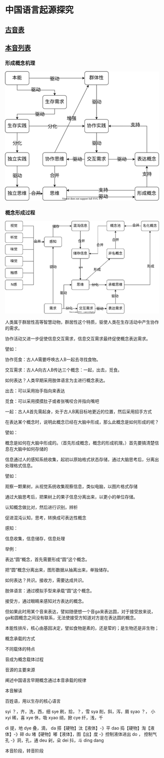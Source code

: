 # 中国语言起源探究

## [古音表](ying/index.md)

## [本音列表](root_sound_index.md)

### 形成概念机理

![Alt text](diagram/conception_forming_theory.svg)

### 概念形成过程

![Alt text](diagram/conception_forming_procedure.drawio.svg)

人类属于群居性高等智慧动物，群居性这个特质，驱使人类在生存活动中产生协作的需求。

协作活动又进一步促使信息交互需求，信息交互需求最终促使概念表达需求。

譬如：

协作觅食：古人A需要呼唤古人B一起去寻找食物。

交互需求：古人A向古人B传达三个概念：一起，出去，觅食。

如何表达？人类早期采用肢体语言为主进行概念表达。

出去：可以采用抬手指向来表达

觅食：可以采用摸摸肚子或者张嘴咬合并指向嘴吧

一起：古人A首先需起身，处于古人B离目标地更近的位置，然后采用招手方式

在表达某个概念时，说明此概念已经在大脑中形成，那么此概念是如何形成的呢？

譬如：

概念是如何在大脑中形成的。（首先形成概念，概念的形成机理。）首先要搞清楚信息在大脑中如何存储的

信息通过人的感知系统收集，起初以原始格式状态存储，通过大脑思考后，分离出处理格式信息。

譬如：

观察一颗果树，从视觉系统收集观察信息，类似电脑，以图片格式存储

通过大脑思考后，把果树上的果子信息分离出来，以更小的单位存储。

认知概念做比对，然后进行识别，辨析

促进混沌认知，思考，转换成可表达性概念

感知：

信息收集，信息储存，信息处理

举例：

表达“圆“概念，首先需要形成“圆”这个概念。

把“圆”概念分离出来，图形数据从抽离出来，单独储存。

如何表达？共识。接收方，需要达成共识。

肢体语言：通过模拟手型来承载“圆”这个概念。

接受方，通过眼睛来感知对方表达的概念。

但如果此时用某个音来表达，譬如随便想一个音ga来表达圆，对于接受放来说，ga和圆概念之间没有联系，无法使接受方知道对方是在表达圆的概念。

本能性排斥，核心由基因决定，譬如食物是素的，还是荤的；是生物还是非生物；

概念承载的方式

不同载体的特点

音成为概念载体过程

音源的主要来源

阐述中国语言早期概念通过本音承载的规律

本音解读

百姓语，用以生存的核心语言

syi ？，齐，洗，西，细
sye 刷，拾，？，雪
sya 削，斜，泻，屑
syao ？， 小
xyi 稀，喜
xye 休，吸
xyao 绡，掀
cye  纤，浅，千

di  提，地
dye 叠，滴，
da  搭【硬物】汰【液体】-》平
dao 捣【硬物】淘【液体】-》碎
du  堵【硬物】嘟【液体】，图【出】度 -》控制液体进出
do  ， 控制气孔 -》洞，孔，通
deu 剁，朵
dei 抖，斗
ding
dang

本音阶段，转音阶段

